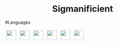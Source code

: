 <div align="center">
    <h1>Sigmanificient</h1>
</div>

#Languages

<div id="languages">
    <img style="padding:4px;" src="https://github.com/Sigmanificient/Sigmanificient/blob/master/languages_icons/python.png" height="32px">
    <img style="padding:4px;" src="https://github.com/Sigmanificient/Sigmanificient/blob/master/languages_icons/html.png" height="32px">
    <img style="padding:4px;" src="https://github.com/Sigmanificient/Sigmanificient/blob/master/languages_icons/css.png" height="32px">
    <img style="padding:4px;" src="https://github.com/Sigmanificient/Sigmanificient/blob/master/languages_icons/php.png" height="32px">
    <img style="padding:4px;" src="https://github.com/Sigmanificient/Sigmanificient/blob/master/languages_icons/sql.png" height="32px">
    <img style="padding:4px;" src="https://github.com/Sigmanificient/Sigmanificient/blob/master/languages_icons/cs.png" height="32px">
</div>
